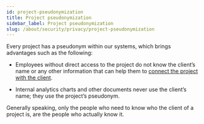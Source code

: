 ```yaml
---
id: project-pseudonymization
title: Project pseudonymization
sidebar_label: Project pseudonymization
slug: /about/security/privacy/project-pseudonymization
---
```


Every project has a pseudonym within our systems,
which brings advantages such as the following:

- Employees without direct access to the project
do not know the client’s name
or any other information that can help them to
[connect the project with the client](/criteria/requirements/313).

- Internal analytics charts and other documents
never use the client’s name;
they use the project’s pseudonym.

Generally speaking,
only the people who need to know who the client of a project is,
are the people who actually know it.
